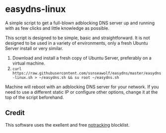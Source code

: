 # easydns-linux

A simple script to get a full-blown adblocking DNS server up and running with as few clicks and little knowledge as possible.

This script is designed to be simple, basic and straightforward. It is not designed to be used in a variety of environments, only a fresh Ubuntu Server install or very similar.


1. Download and install a fresh copy of Ubuntu Server, preferably on a virtual machine.
2. ```curl https://raw.githubusercontent.com/ssnseawolf/easydns/master/easydns-linux.sh > ~/easydns.sh && su root ~/easydns.sh```

Machine will reboot with an adblocking DNS server for your network. If you need to use a different static IP or configure other options, change it at the top of the script beforehand.

## Credit ##
This software uses the exellent and free [notracking](https://github.com/notracking/hosts-blocklists) blocklist.
